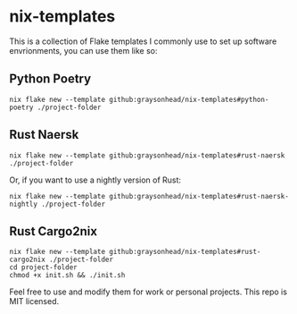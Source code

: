# nix-templates


This is a collection of Flake templates I commonly use to set up software envrionments, you can use them like so:

## Python Poetry
```
nix flake new --template github:graysonhead/nix-templates#python-poetry ./project-folder
```

## Rust Naersk

```
nix flake new --template github:graysonhead/nix-templates#rust-naersk ./project-folder
```

Or, if you want to use a nightly version of Rust:

```
nix flake new --template github:graysonhead/nix-templates#rust-naersk-nightly ./project-folder
```

## Rust Cargo2nix

```
nix flake new --template github:graysonhead/nix-templates#rust-cargo2nix ./project-folder
cd project-folder
chmod +x init.sh && ./init.sh
```


Feel free to use and modify them for work or personal projects. This repo is MIT licensed.